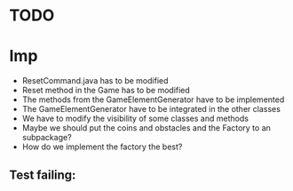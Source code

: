 # TODO
# Imp
* ResetCommand.java has to be modified
* Reset method in the Game has to be modified
* The methods from the GameElementGenerator have to be implemented 
* The GameElementGenerator have to be integrated in the other classes
* We have to modify the visibility of some classes and methods 
* Maybe we should put the coins and obstacles and the Factory to an subpackage?
* How do we implement the factory the best?

## Test failing:


